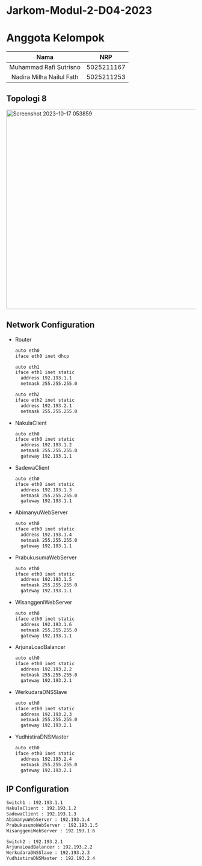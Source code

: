 # Jarkom-Modul-2-D04-2023
# Anggota Kelompok
|                Nama                |    NRP     |
| :--------------------------------: | :--------: |
|       Muhammad Rafi Sutrisno       | 5025211167 |
|      Nadira Milha Nailul Fath      | 5025211253 |
## Topologi 8
<img width="531" alt="Screenshot 2023-10-17 053859" src="https://github.com/nadiramlha/Jarkom-Modul-2-D04-2023/assets/88009253/d275e2e0-c80d-4f57-905d-5d60741c676e">

## Network Configuration
- Router
  ```bash
  auto eth0
  iface eth0 inet dhcp

  auto eth1
  iface eth1 inet static
	address 192.193.1.1
	netmask 255.255.255.0

  auto eth2
  iface eth2 inet static
	address 192.193.2.1
	netmask 255.255.255.0
  ```
- NakulaClient
  ```bash
  auto eth0
  iface eth0 inet static
	address 192.193.1.2
	netmask 255.255.255.0
	gateway 192.193.1.1
  ```
- SadewaClient
  ```bash
  auto eth0
  iface eth0 inet static
	address 192.193.1.3
	netmask 255.255.255.0
	gateway 192.193.1.1
  ```
- AbimanyuWebServer
  ```bash
  auto eth0
  iface eth0 inet static
	address 192.193.1.4
	netmask 255.255.255.0
	gateway 192.193.1.1
  ```
- PrabukusumaWebServer
  ```bash
  auto eth0
  iface eth0 inet static
	address 192.193.1.5
	netmask 255.255.255.0
	gateway 192.193.1.1
  ```
- WisanggeniWebServer
  ```bash
  auto eth0
  iface eth0 inet static
	address 192.193.1.6
	netmask 255.255.255.0
	gateway 192.193.1.1
  ```
- ArjunaLoadBalancer
  ```bash
  auto eth0
  iface eth0 inet static
	address 192.193.2.2
	netmask 255.255.255.0
	gateway 192.193.2.1
  ```
- WerkudaraDNSSlave
  ```bash
  auto eth0
  iface eth0 inet static
	address 192.193.2.3
	netmask 255.255.255.0
	gateway 192.193.2.1
  ```
- YudhistiraDNSMaster
  ```bash
  auto eth0
  iface eth0 inet static
	address 192.193.2.4
	netmask 255.255.255.0
	gateway 192.193.2.1
  ```
## IP Configuration
```bash
Switch1 : 192.193.1.1
NakulaClient : 192.193.1.2
SadewaClient : 192.193.1.3
AbimanyuWebServer : 192.193.1.4
PrabukusumoWebServer : 192.193.1.5
WisanggeniWebServer : 192.193.1.6

Switch2 : 192.193.2.1
ArjunaLoadBalancer : 192.193.2.2
WerkudaraDNSSlave : 192.193.2.3
YudhistiraDNSMaster : 192.193.2.4
```
